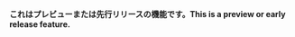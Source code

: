 <span data-ttu-id="6cc27-101">**これはプレビューまたは先行リリースの機能です。**</span><span class="sxs-lookup"><span data-stu-id="6cc27-101">**This is a preview or early release feature.**</span></span>